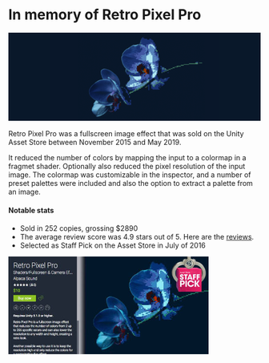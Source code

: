 # In memory of Retro Pixel Pro


![Retro Pixel Pro](https://github.com/mandersson1024/retro_pixel_pro/blob/master/retro_pixel_pro.png)

Retro Pixel Pro was a fullscreen image effect that was sold on the Unity Asset Store between November 2015 and May 2019.

It reduced the number of colors by mapping the input to a colormap in a fragmet shader. Optionally also reduced the pixel resolution of the input image. The colormap was customizable in the inspector, and a number of preset palettes were included and also the option to extract a palette from an image.

#### Notable stats
* Sold in 252 copies, grossing $2890
* The average review score was 4.9 stars out of 5. Here are the [reviews](reviews.md).
* Selected as Staff Pick on the Asset Store in July of 2016

![Staff Pick](https://github.com/mandersson1024/retro_pixel_pro/blob/master/staff_pick_201607.jpg)
